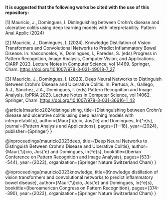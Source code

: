 **It is suggested that the following works be cited with the use of this repository:**

  [1] Maurício, J., Domingues, I. Distinguishing between Crohn’s disease and ulcerative colitis using deep learning models with interpretability. Pattern Anal Applic (2024)
  
  [2] Maurício, J., Domingues, I. (2024). Knowledge Distillation of Vision Transformers and Convolutional Networks to Predict Inflammatory Bowel Disease. In: Vasconcelos, V., Domingues, I., Paredes, S. (eds) Progress in Pattern Recognition, Image Analysis, Computer Vision, and Applications. CIARP 2023. Lecture Notes in Computer Science, vol 14469. Springer, Cham. https://doi.org/10.1007/978-3-031-49018-7_27.
  
  [3] Maurício, J., Domingues, I. (2023). Deep Neural Networks to Distinguish Between Crohn’s Disease and Ulcerative Colitis. In: Pertusa, A., Gallego, A.J., Sánchez, J.A., Domingues, I. (eds) Pattern Recognition and Image Analysis. IbPRIA 2023. Lecture Notes in Computer Science, vol 14062. Springer, Cham. https://doi.org/10.1007/978-3-031-36616-1_42

@article{mauricio2024distinguishing,
  title={Distinguishing between Crohn’s disease and ulcerative colitis using deep learning models with interpretability},
  author={Maur{\'\i}cio, Jos{\'e} and Domingues, In{\^e}s},
  journal={Pattern Analysis and Applications},
  pages={1--18},
  year={2024},
  publisher={Springer}
}

@inproceedings{mauricio2023deep,
  title={Deep Neural Networks to Distinguish Between Crohn’s Disease and Ulcerative Colitis},
  author={Maur{\'\i}cio, Jos{\'e} and Domingues, In{\^e}s},
  booktitle={Iberian Conference on Pattern Recognition and Image Analysis},
  pages={533--544},
  year={2023},
  organization={Springer Nature Switzerland Cham}
}

@inproceedings{mauricio2023knowledge,
  title={Knowledge distillation of vision transformers and convolutional networks to predict inflammatory bowel disease},
  author={Maur{\'\i}cio, Jos{\'e} and Domingues, In{\^e}s},
  booktitle={Iberoamerican Congress on Pattern Recognition},
  pages={374--390},
  year={2023},
  organization={Springer Nature Switzerland Cham}
}
